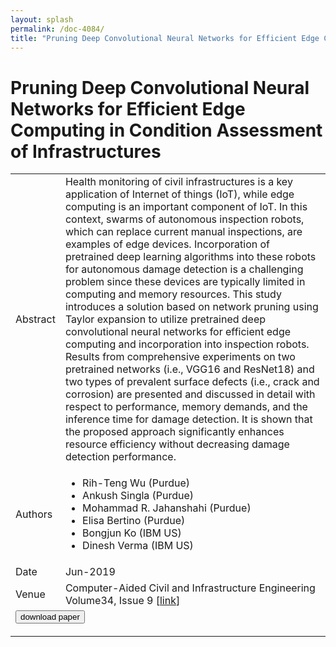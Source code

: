 ```yaml
---
layout: splash
permalink: /doc-4084/
title: "Pruning Deep Convolutional Neural Networks for Efficient Edge Computing in Condition Assessment of Infrastructures"
---
```


# Pruning Deep Convolutional Neural Networks for Efficient Edge Computing in Condition Assessment of Infrastructures

<table>
    <tbody>
    <tr>
        <td>Abstract</td>
        <td>Health monitoring of civil infrastructures is a key application of Internet of things (IoT), while edge computing is an important component of IoT. In this context, swarms of autonomous inspection robots, which can replace current manual inspections, are examples of edge devices. Incorporation of pretrained deep learning algorithms into these robots for autonomous damage detection is a challenging problem since these devices are typically limited in computing and memory resources. This study introduces a solution based on network pruning using Taylor expansion to utilize pretrained deep convolutional neural networks for efficient edge computing and incorporation into inspection robots. Results from comprehensive experiments on two pretrained networks (i.e., VGG16 and ResNet18) and two types of prevalent surface defects (i.e., crack and corrosion) are presented and discussed in detail with respect to performance, memory demands, and the inference time for damage detection. It is shown that the proposed approach significantly enhances resource efficiency without decreasing damage detection performance.</td>
    </tr>
    <tr>
        <td>Authors</td>
        <td>
            <ul>
                <li>Rih-Teng Wu (Purdue)</li>
                <li>Ankush Singla (Purdue)</li>
                <li>Mohammad R. Jahanshahi (Purdue)</li>
                <li>Elisa Bertino (Purdue)</li>
                <li>Bongjun Ko (IBM US)</li>
                <li>Dinesh Verma (IBM US)</li>
            </ul>
        </td>
    </tr>
    <tr>
        <td>Date</td>
        <td>Jun-2019</td>
    </tr>
    <tr>
        <td>Venue</td>
        <td>Computer-Aided Civil and Infrastructure Engineering Volume34, Issue 9 [<a href="https://onlinelibrary.wiley.com/doi/abs/10.1111/mice.12449">link</a>]</td>
    </tr>
        <tr>
            <td colspan="2">
                <form method="get" action="https://ibm.box.com/v/doc-4084-paper">
                    <button type="submit">download paper</button>
                </form>
            </td>
        </tr>
    </tbody>
</table>
